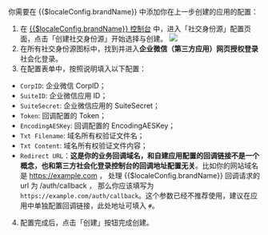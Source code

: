 <IntegrationDetailCard :title="`在 ${$localeConfig.brandName} 填入应用配置`">

你需要在 {{$localeConfig.brandName}} 中添加你在上一步创建的应用的配置：

1. 在 [{{$localeConfig.brandName}} 控制台](https://console.authing.cn) 中，进入「社交身份源」配置页面，点击「创建社交身份源」开始选择与创建。
![](~@imagesZhCn/connections/Add-Social-Connections.png)
2. 在所有社交身份源图标中，找到并进入**企业微信（第三方应用）网页授权登录**社会化登录。
3. 在配置表单中，按照说明填入以下配置：

- `CorpID`: 企业微信 CorpID；
- `SuiteID`: 企业微信应用 ID；
- `SuiteSecret`: 企业微信应用的 SuiteSecret；
- `Token`: 回调配置的 Token；
- `EncodingAESKey`: 回调配置的 EncodingAESKey；
- `Txt Filename`: 域名所有权验证文件名；
- `Txt Content`: 域名所有权验证文件内容；
- `Redirect URL`：**这是你的业务回调域名，和自建应用配置的回调链接不是一个概念，也和第三方社会化登录控制台的回调地址配置无关**。比如你的网站域名是 https://example.com ， 处理 {{$localeConfig.brandName}} 回调请求的 url 为 /auth/callback ， 那么你应该填写为 `https://example.com/auth/callback`。这个参数已经不推荐使用，建议在应用中单独配置回调链接，此处地址可填入 `#`。

4. 配置完成后，点击「创建」按钮完成创建。

</IntegrationDetailCard>
